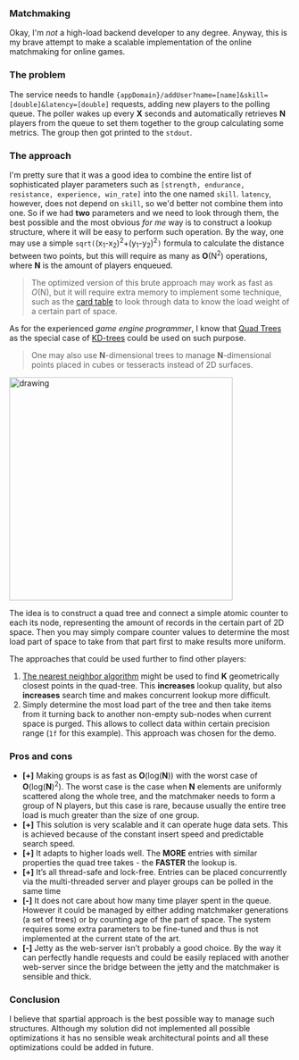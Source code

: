 ### Matchmaking

Okay, I'm *not* a high-load backend developer to any degree. 
Anyway, this is my brave attempt to make a scalable implementation of the online matchmaking for online games.

### The problem
The service needs to handle `{appDomain}/addUser?name=[name]&skill=[double]&latency=[double]` requests, adding new players to the polling queue.
The poller wakes up every **X** seconds and automatically retrieves **N** players from the queue to set them together to the group calculating some metrics.
The group then got printed to the `stdout`.


### The approach
I'm pretty sure that it was a good idea to combine the entire list of sophisticated player parameters such as `[strength, endurance, resistance, experience, win_rate]` into the one named `skill`.
`latency`, however, does not depend on `skill`, so we'd better not combine them into one.
So if we had **two** parameters and we need to look through them, the best possible and the most obvious *for me* way is to construct a lookup structure, where it will be easy to perform such operation.
By the way, one may use a simple `sqrt(`(x<sub>1</sub>-x<sub>2</sub>)<sup>2</sup>+(y<sub>1</sub>-y<sub>2</sub>)<sup>2</sup>`)` formula to calculate the distance between two points, but this will require as many as **O**(N<sup>2</sup>) operations, where **N** is the amount of players enqueued.

> The optimized version of this brute approach may work as fast as *O*(N), but it will require extra memory to implement some technique, such as the [card table](https://msdnshared.blob.core.windows.net/media/TNBlogsFS/BlogFileStorage/blogs_msdn/abhinaba/WindowsLiveWriter/BackToBasicsGenerationalGarbageCollectio_115F4/image_18.png) to look through data to know the load weight of a certain part of space. 

As for the experienced *game engine programmer*, I know that [Quad Trees](https://en.wikipedia.org/wiki/Quadtree) as the special case of [KD-trees](https://en.wikipedia.org/wiki/K-d_tree) could be used on such purpose.

> One may also use **N**-dimensional trees to manage **N**-dimensional points placed in cubes or tesseracts instead of 2D surfaces.

<img src="https://upload.wikimedia.org/wikipedia/commons/thumb/8/8b/Point_quadtree.svg/1024px-Point_quadtree.svg.png" alt="drawing" width="400"/>

The idea is to construct a quad tree and connect a simple atomic counter to each its node, representing the amount of records in the certain part of 2D space.
Then you may simply compare counter values to determine the most load part of space to take from that part first to make results more uniform.

The approaches that could be used further to find other players:
1. [The nearest neighbor algorithm](https://ericandrewlewis.github.io/how-a-quadtree-works/) might be used to find **K** geometrically closest points in the quad-tree. This **increases** lookup quality, but also **increases** search time and makes concurrent lookup more difficult.
2. Simply determine the most load part of the tree and then take items from it turning back to another non-empty sub-nodes when current space is purged. This allows to collect data within certain precision range (`1f` for this example). This approach was chosen for the demo. 

### Pros and cons
- **[+]** Making groups is as fast as **O**(log(**N**)) with the worst case of **O**(log(**N**)<sup>2</sup>). The worst case is the case when **N** elements are uniformly scattered along the whole tree, and the matchmaker needs to form a group of N players, but this case is rare, because usually the entire tree load is much greater than the size of one group.
- **[+]** This solution is very scalable and it can operate huge data sets. This is achieved because of the constant insert speed and predictable search speed.
- **[+]** It adapts to higher loads well. The **MORE** entries with similar properties the quad tree takes - the **FASTER** the lookup is.
- **[+]** It’s all thread-safe and lock-free. Entries can be placed concurrently via the multi-threaded server and player groups can be polled in the same time
- **[-]** It does not care about how many time player spent in the queue. However it could be managed by either adding matchmaker generations (a set of trees) or by counting age of the part of space. The system requires some extra parameters to be fine-tuned and thus is not implemented at the current state of the art.
- **[-]** Jetty as the web-server isn’t probably a good choice. By the way it can perfectly handle requests and could be easily replaced with another web-server since the bridge between the jetty and the matchmaker is sensible and thick.

### Conclusion
I believe that spartial approach is the best possible way to manage such structures.
Although my solution did not implemented all possible optimizations it has no sensible weak architectural points and all these optimizations could be added in future.